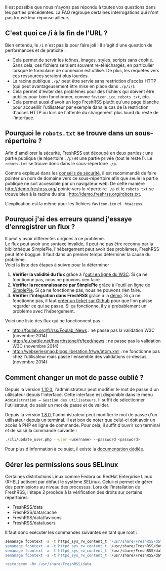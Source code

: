 Il est possible que nous n'ayons pas répondu à toutes vos questions dans les parties précédentes. La FAQ regroupe certaines interrogations qui n'ont pas trouvé leur réponse ailleurs.

## C'est quoi ce /i à la fin de l'URL ?

Bien entendu, le ```/i``` n'est pas là pour faire joli ! Il s'agit d'une question de performances et de praticité :

* Cela permet de servir les icônes, images, styles, scripts sans cookie. Sans cela, ces fichiers seraient souvent re-téléchargés, en particulier lorsque le formulaire de connexion est utilisé. De plus, les requêtes vers ces ressources seraient plus lourdes.
* La racine publique ```./p/``` peut être servie sans restriction d'accès HTTP (qui peut avantageusement être mise en place dans ```./p/i/```).
* Cela permet d'éviter des problèmes pour des fichiers qui doivent être publics pour bien fonctionner, comme ```favicon.ico```, ```robots.txt```, etc.
* Cela permet aussi d'avoir un logo FreshRSS plutôt qu'une page blanche pour accueillir l'utilisateur par exemple dans le cas de la restriction d'accès HTTP ou lors de l'attente du chargement plus lourd du reste de l'interface.

## Pourquoi le ```robots.txt``` se trouve dans un sous-répertoire ?

Afin d'améliorer la sécurité, FreshRSS est découpé en deux parties : une partie publique (le répertoire ```./p```) et une partie privée (tout le reste !). Le ```robots.txt``` se trouve donc dans le sous-répertoire ```./p```.

Comme expliqué dans les [conseils de sécurité](01_Installation.md#conseils-de-securite), il est recommandé de faire pointer un nom de domaine vers ce sous-répertoire afin que seule la partie publique ne soit accessible par un navigateur web. De cette manière http://demo.freshrss.org/ pointe vers le répertoire ```./p``` et le ```robots.txt``` se trouve bien à la racine du site : http://demo.freshrss.org/robots.txt.

L'explication est la même pour les fichiers ```favicon.ico``` et ```.htaccess```.

## Pourquoi j'ai des erreurs quand j'essaye d'enregistrer un flux ?

Il peut y avoir différentes origines à ce problème.  
Le flux peut avoir une syntaxe invalide, il peut ne pas être reconnu par la bibliothèque SimplePie, l'hébergement peut avoir des problèmes, FreshRSS peut être boggué.
Il faut dans un premier temps déterminer la cause du problème.  
Voici la liste des étapes à suivre pour la déterminer :

1. __Vérifier la validité du flux__ grâce à l'[outil en ligne du W3C](http://validator.w3.org/feed/ "Validateur en ligne de flux RSS et Atom"). Si ça ne fonctionne pas, nous ne pouvons rien faire.
1. __Vérifier la reconnaissance par SimplePie__ grâce à l'[outil en ligne de SimplePie](http://simplepie.org/demo/ "Démo officielle de SimplePie"). Si ça ne fonctionne pas, nous ne pouvons rien faire.
1. __Vérifier l'intégration dans FreshRSS__ grâce à la [démo](http://demo.freshrss.org "Démo officielle de FreshRSS"). Si ça ne fonctionne pas, il faut [créer un ticket sur Github](https://github.com/FreshRSS/FreshRSS/issues/new "Créer un ticket pour FreshRSS") pour que l'on puisse regarder ce qui se passe. Si ça fonctionne, il y a probablement un problème avec l'hébergement.

Voici une liste des flux qui ne fonctionnent pas :

* http://foulab.org/fr/rss/Foulab_News : ne passe pas la validation W3C (novembre 2014)
* http://eu.battle.net/hearthstone/fr/feed/news : ne passe pas la validation W3C (novembre 2014)
* http://webseriesmag.blogs.liberation.fr/we/atom.xml : ne fonctionne pas chez l'utilisateur mais passe l'ensemble des validations ci-dessus (novembre 2014)

## Comment changer un mot de passe oublié ?

Depuis la version [1.10.0](https://github.com/FreshRSS/FreshRSS/releases/tag/1.10.0), l'administrateur peut modifier le mot de passe d'un utilisateur depuis l'interface. Cette interface est disponible dans le menu ```Administration → Gestion des utilisateurs```.
Il suffit de sélectionner l'utilisateur, de saisir un mot de passe et de valider.

Depuis la version [1.8.0](https://github.com/FreshRSS/FreshRSS/releases/tag/1.8.0), l'administrateur peut modifier le mot de passe d'un utilisateur depuis un terminal. Il est bon de noter que celui-ci doit avoir un accès à PHP en ligne de commande. Pour cela, il suffit d'ouvrir son terminal et de saisir la commande suivante :
```sh
./cli/update_user.php --user <username> --password <password>
```
Pour plus d'information à ce sujet, il existe la [documentation dédiée](../../cli/README.md).

## Gérer les permissions sous SELinux

Certaines distributions Linux comme Fedora ou RedHat Enterprise Linux (RHEL) activent par défaut le système SELinux. Celui-ci permet de gérer des permissions au niveau des processus. Lors de l'installation de FreshRSS, l'étape 2 procède à la vérification des droits sur certains répertoires:

 - FreshRSS/data
 - FreshRSS/data/cache
 - FreshRSS/data/favicons
 - FreshRSS/data/users

Il faut donc exécuter les commandes suivantes en tant que root :
```sh
semanage fcontext -a -t httpd_sys_rw_content_t '/usr/share/FreshRSS/data
semanage fcontext -a -t httpd_sys_rw_content_t '/usr/share/FreshRSS/data/cache'
semanage fcontext -a -t httpd_sys_rw_content_t '/usr/share/FreshRSS/data/users'
semanage fcontext -a -t httpd_sys_rw_content_t '/usr/share/FreshRSS/data/favicons'

restorecon -Rv /usr/share/FreshRSS/data
```